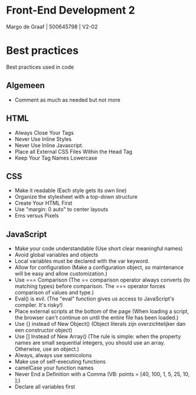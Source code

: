 # Front-End Development 2
Margo de Graaf | 500645798 | V2-02





# Best practices
Best practices used in code

## Algemeen
* Comment as much as needed but not more

## HTML
* Always Close Your Tags
* Never Use Inline Styles
* Never Use Inline Javascript. 
* Place all External CSS Files Within the Head Tag
* Keep Your Tag Names Lowercase

## CSS
* Make it readable (Each style gets its own line)
* Organize the stylesheet with a top-down structure
* Create Your HTML First
* Use "margin: 0 auto" to center layouts
* Ems versus Pixels

## JavaScript
* Make your code understandable (Use short clear meaningful names)
* Avoid global variables and objects
* Local variables must be declared with the var keyword. 
* Allow for configuration (Make a configuration object, so maintenance will be easy and allow customization.)
* Use === Comparison (The == comparison operator always converts (to matching types) before comparison. The === operator forces comparison of values and type.)
* Eval() is evil. (The "eval" function gives us access to JavaScript's compiler. It's risky!)
* Place external scripts at the bottom of the page (When loading a script, the browser can't continue on until the entire file has been loaded.)
* Use {} instead of New Object() (Object literals zijn overzichtelijker dan een constructor object)
* Use [] Instead of New Array() (The rule is simple: when the property names are small sequential integers, you should use an array. Otherwise, use an object.)
* Always, always use semicolons
* Make use of self-executing functions
* camelCase your function names
* Never End a Definition with a Comma (VB: points = [40, 100, 1, 5, 25, 10, ];)
* Declare all variables first





